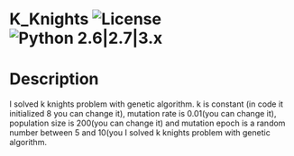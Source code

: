 # K_Knights ![License](https://img.shields.io/badge/license-GPLv2-green.svg) ![Python 2.6|2.7|3.x](https://img.shields.io/badge/python-3.x-blue.svg)

# Description
I solved k knights problem with genetic algorithm. k is constant (in code it initialized 8 you can change it), mutation rate is 0.01(you can change it), population size is 200(you can change it) and mutation epoch is a random number between 5 and 10(you I solved k knights problem with genetic algorithm. 
